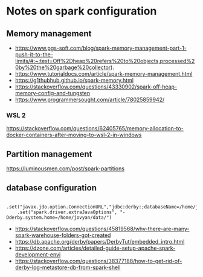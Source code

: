 # Notes on spark configuration

## Memory management

- https://www.pgs-soft.com/blog/spark-memory-management-part-1-push-it-to-the-limits/#:~:text=Off%2Dheap%20refers%20to%20objects,processed%20by%20the%20garbage%20collector).
- https://www.tutorialdocs.com/article/spark-memory-management.html
- https://g1thubhub.github.io/spark-memory.html
- https://stackoverflow.com/questions/43330902/spark-off-heap-memory-config-and-tungsten
- https://www.programmersought.com/article/78025859942/

### WSL 2

https://stackoverflow.com/questions/62405765/memory-allocation-to-docker-containers-after-moving-to-wsl-2-in-windows

## Partition management

https://luminousmen.com/post/spark-partitions

## database configuration

```
    .set("javax.jdo.option.ConnectionURL","jdbc:derby:;databaseName=/home/jovyan/data/metastore_db;create=true")
    .set("spark.driver.extraJavaOptions", "-Dderby.system.home=/home/jovyan/data/")
```

- https://stackoverflow.com/questions/45819568/why-there-are-many-spark-warehouse-folders-got-created
- https://db.apache.org/derby/papers/DerbyTut/embedded_intro.html
- https://dzone.com/articles/detailed-guide-setup-apache-spark-development-envi
- https://stackoverflow.com/questions/38377188/how-to-get-rid-of-derby-log-metastore-db-from-spark-shell